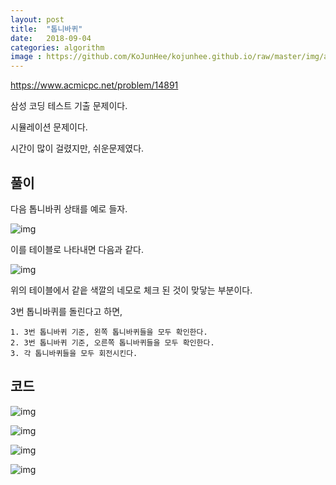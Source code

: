 ```yaml
---
layout: post
title:  "톱니바퀴"
date:   2018-09-04
categories: algorithm
image : https://github.com/KoJunHee/kojunhee.github.io/raw/master/img/algorithm.png
---
```


<https://www.acmicpc.net/problem/14891>

삼성 코딩 테스트 기출 문제이다.

시뮬레이션 문제이다.

시간이 많이 걸렸지만, 쉬운문제였다.

## 풀이

다음 톱니바퀴 상태를 예로 들자.

![img](https://github.com/KoJunHee/kojunhee.github.io/raw/master/img/gear01.png)

이를 테이블로 나타내면 다음과 같다.

![img](https://github.com/KoJunHee/kojunhee.github.io/raw/master/img/gear02.png)

위의 테이블에서 같읕 색깔의 네모로 체크 된 것이 맞닿는 부분이다.



3번 톱니바퀴를 돌린다고 하면,

 	1. 3번 톱니바퀴 기준, 왼쪽 톱니바퀴들을 모두 확인한다.
 	2. 3번 톱니바퀴 기준, 오른쪽 톱니바퀴들을 모두 확인한다.
 	3. 각 톱니바퀴들을 모두 회전시킨다.

##  코드

![img](https://github.com/KoJunHee/kojunhee.github.io/raw/master/img/gear03.png)

![img](https://github.com/KoJunHee/kojunhee.github.io/raw/master/img/gear04.png)

![img](https://github.com/KoJunHee/kojunhee.github.io/raw/master/img/gear05.png)

![img](https://github.com/KoJunHee/kojunhee.github.io/raw/master/img/gear06.png)